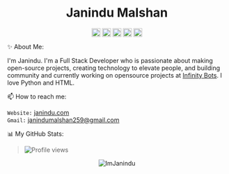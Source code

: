 <p align="center"> <h1 align="center"> Janindu Malshan </h1> </p>
<p align="center">
<a href="https://instagram.com/imjanindu" target="_blank"><img align="center" src="https://cdn.jsdelivr.net/npm/simple-icons@3.0.1/icons/instagram.svg" alt="Janindu Malshan" height="20" width="20" /></a>
<a href="https://facebook.com/imjanindu" target="_blank"><img align="center" src="https://cdn.jsdelivr.net/npm/simple-icons@3.0.1/icons/facebook.svg" alt="Janindu Malshan" height="20" width="20" /></a>
<a href="https://github.com/imjanindu" target="_blank"><img align="center" src="https://cdn.jsdelivr.net/npm/simple-icons@3.0.1/icons/github.svg" alt="Janindu Malshan" height="20" width="20" /></a>
<a href="https://t.me/imjanindu" target="_blank"><img align="center" src="https://cdn.jsdelivr.net/npm/simple-icons@3.0.1/icons/telegram.svg" alt="Janindu Malshan" height="20" width="20" /></a>
<a href="https://github.com/imjanindu" target="_blank"><img align="center" src="https://cdn.jsdelivr.net/npm/simple-icons@3.0.1/icons/github.svg" alt="Janindu Malshan" height="20" width="20" /></a>
</p>

✨ About Me:

I'm Janindu. I'm a Full Stack Developer who is passionate about making open-source projects, creating technology to elevate people, and building community and currently working on opensource projects at [Infinity Bots](https://github.com/Infinity-Bots). I love Python and HTML. 

📫 How to reach me:

`Website:` [janindu.com](https://janindu.com) <br> 
`Gmail:` janindumalshan259@gmail.com

📊 My GitHub Stats:

> ![Profile views](https://gpvc.arturio.dev/imjanindu)

<p align="center">
	<img src=https://github-readme-stats.vercel.app/api?username=imjanindu&show_icons=true&theme=midnight-purple alt=ImJanindu />
</p>

